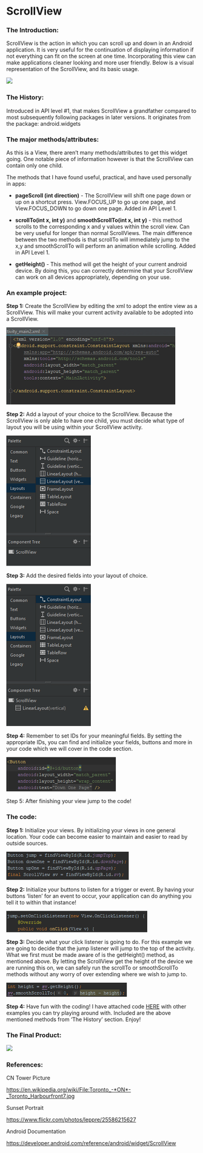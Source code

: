 ScrollView
==========

### The Introduction:

ScrollView is the action in which you can scroll up and down in an Android
application. It is very useful for the continuation of displaying information if
not everything can fit on the screen at one time. Incorporating this view can
make applications cleaner looking and more user friendly. Below is a visual
representation of the ScrollView, and its basic usage.

![](https://github.com/rfmaynard/ScrollView/blob/master/images/ryanScrollTest.gif)

### The History:

Introduced in API level \#1, that makes ScrollView a grandfather compared to
most subsequently following packages in later versions. It originates from the
package: android.widgets

### The major methods/attributes:

As this is a View, there aren’t many methods/attributes to get this widget
going. One notable piece of information however is that the ScrollView can
contain only one child.

The methods that I have found useful, practical, and have used personally in
apps:

-   **pageScroll (int direction)** - The ScrollView will shift one page down or
    up on a shortcut press. View.FOCUS_UP to go up one page, and View.FOCUS_DOWN
    to go down one page. Added in API Level 1.

-   **scrollTo(int x, int y)** and **smoothScrollTo(int x, int y)** - this
    method scrolls to the corresponding x and y values within the scroll view.
    Can be very useful for longer than normal ScrollViews. The main difference
    between the two methods is that scrollTo will immediately jump to the x,y
    and smoothScrollTo will perform an animation while scrolling. Added in API
    Level 1.

-   **getHeight()** - This method will get the height of your current android
    device. By doing this, you can correctly determine that your ScrollView can
    work on all devices appropriately, depending on your use.

### An example project:

**Step 1:** Create the ScrollView by editing the xml to adopt the entire view as
a ScrollView. This will make your current activity available to be adopted into
a ScrollView.

![](https://github.com/rfmaynard/ScrollView/blob/master/images/scrollLayout.gif)

**Step 2:** Add a layout of your choice to the ScrollView. Because the
ScrollView is only able to have one child, you must decide what type of layout
you will be using within your ScrollView activity.

![](https://github.com/rfmaynard/ScrollView/blob/master/images/scrollLayout2.gif)

**Step 3:** Add the desired fields into your layout of choice.

![](https://github.com/rfmaynard/ScrollView/blob/master/images/scrollLayout3.gif)

**Step 4:** Remember to set IDs for your meaningful fields. By setting the
appropriate IDs, you can find and initialize your fields, buttons and more in
your code which we will cover in the code section.

![](https://github.com/rfmaynard/ScrollView/blob/master/images/scrollLayout4.gif)

Step 5: After finishing your view jump to the code!

### The code:

**Step 1:** Initialize your views. By initializing your views in one general
location. Your code can become easier to maintain and easier to read by outside
sources.

![](https://github.com/rfmaynard/ScrollView/blob/master/images/code1.png)

**Step 2:** Initialize your buttons to listen for a trigger or event. By having
your buttons ‘listen’ for an event to occur, your application can do anything
you tell it to within that instance!

![](https://github.com/rfmaynard/ScrollView/blob/master/images/code2.png)

**Step 3:** Decide what your click listener is going to do. For this example we
are going to decide that the jump listener will jump to the top of the activity.
What we first must be made aware of is the getHeight() method, as mentioned
above. By letting the ScrollView get the height of the device we are running
this on, we can safely run the scrollTo or smoothScrollTo methods without any
worry of over extending where we wish to jump to.

![](https://github.com/rfmaynard/ScrollView/blob/master/images/code3.png)

**Step 4:** Have fun with the coding! I have attached code
[HERE](https://github.com/rfmaynard/ScrollView/tree/master/ScrollViewCode) with
other examples you can try playing around with. Included are the above mentioned
methods from ‘The History’ section. Enjoy!

### The Final Product:

![](https://github.com/rfmaynard/ScrollView/blob/master/images/scrollLayout_final.gif)

### References:

CN Tower Picture

https://en.wikipedia.org/wiki/File:Toronto_-*ON*-_Toronto_Harbourfront7.jpg

Sunset Portrait

https://www.flickr.com/photos/leppre/25586215627

Android Documentation

https://developer.android.com/reference/android/widget/ScrollView

 

 
